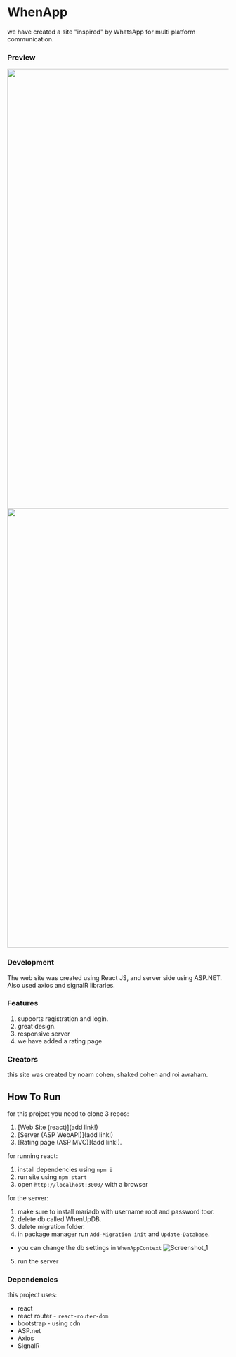 # WhenApp
we have created a site "inspired" by WhatsApp for multi platform communication.

### Preview
<img src="https://user-images.githubusercontent.com/92931230/164974162-bfb6b82e-ffaa-4ef6-874c-aa6e72c4ee8a.png" width="1000">
<img src="https://user-images.githubusercontent.com/92931230/164974175-2a0fd857-3ee9-4827-869b-dd7363a85131.png" width="1000">

### Development
The web site was created using React JS, and server side using ASP.NET.
Also used axios and signalR libraries. 

### Features
1. supports registration and login.
2. great design.
3. responsive server
4. we have added a rating page

### Creators
this site was created by noam cohen, shaked cohen and roi avraham.

## How To Run
for this project you need to clone 3 repos:
  1. [Web Site (react)](add link!)
  2. [Server (ASP WebAPI)](add link!)
  3. [Rating page (ASP MVC)](add link!).

for running react:
1. install dependencies using `npm i`
2. run site using `npm start`
3. open `http://localhost:3000/` with a browser

for the server:
1. make sure to install mariadb with username root and password toor.
2. delete db called WhenUpDB.
3. delete migration folder.
4. in package manager run `Add-Migration init` and `Update-Database`.
- you can change the db settings in `WhenAppContext`
![Screenshot_1](https://user-images.githubusercontent.com/92931230/169861142-caac3fb0-8244-4c7c-a4b3-6d7413e2cf57.png)
5. run the server

### Dependencies
this project uses:
- react
- react router - `react-router-dom`
- bootstrap - using cdn
- ASP.net
- Axios
- SignalR
